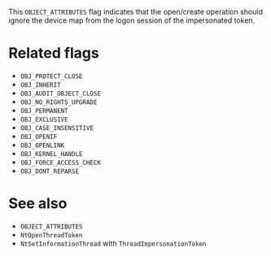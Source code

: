 This `OBJECT_ATTRIBUTES` flag indicates that the open/create operation should ignore the device map from the logon session of the impersonated token.

# Related flags
 - `OBJ_PROTECT_CLOSE`
 - `OBJ_INHERIT`
 - `OBJ_AUDIT_OBJECT_CLOSE`
 - `OBJ_NO_RIGHTS_UPGRADE`
 - `OBJ_PERMANENT`
 - `OBJ_EXCLUSIVE`
 - `OBJ_CASE_INSENSITIVE`
 - `OBJ_OPENIF`
 - `OBJ_OPENLINK`
 - `OBJ_KERNEL_HANDLE`
 - `OBJ_FORCE_ACCESS_CHECK`
 - `OBJ_DONT_REPARSE`

# See also
 - `OBJECT_ATTRIBUTES`
 - `NtOpenThreadToken`
 - `NtSetInformationThread` with `ThreadImpersonationToken`
